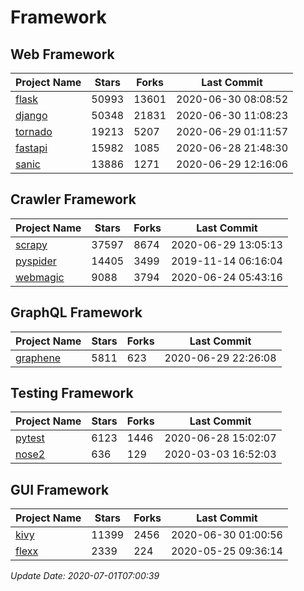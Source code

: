 # Framework

## Web Framework

| Project Name | Stars | Forks | Last Commit |
| ------------ | ----- | ----- | ----------- |
| [flask](https://github.com/pallets/flask) | 50993 | 13601 | 2020-06-30 08:08:52 |
| [django](https://github.com/django/django) | 50348 | 21831 | 2020-06-30 11:08:23 |
| [tornado](https://github.com/tornadoweb/tornado) | 19213 | 5207 | 2020-06-29 01:11:57 |
| [fastapi](https://github.com/tiangolo/fastapi) | 15982 | 1085 | 2020-06-28 21:48:30 |
| [sanic](https://github.com/huge-success/sanic) | 13886 | 1271 | 2020-06-29 12:16:06 |

## Crawler Framework

| Project Name | Stars | Forks | Last Commit |
| ------------ | ----- | ----- | ----------- |
| [scrapy](https://github.com/scrapy/scrapy) | 37597 | 8674 | 2020-06-29 13:05:13 |
| [pyspider](https://github.com/binux/pyspider) | 14405 | 3499 | 2019-11-14 06:16:04 |
| [webmagic](https://github.com/code4craft/webmagic) | 9088 | 3794 | 2020-06-24 05:43:16 |

## GraphQL Framework

| Project Name | Stars | Forks | Last Commit |
| ------------ | ----- | ----- | ----------- |
| [graphene](https://github.com/graphql-python/graphene) | 5811 | 623 | 2020-06-29 22:26:08 |

## Testing Framework

| Project Name | Stars | Forks | Last Commit |
| ------------ | ----- | ----- | ----------- |
| [pytest](https://github.com/pytest-dev/pytest) | 6123 | 1446 | 2020-06-28 15:02:07 |
| [nose2](https://github.com/nose-devs/nose2) | 636 | 129 | 2020-03-03 16:52:03 |

## GUI Framework

| Project Name | Stars | Forks | Last Commit |
| ------------ | ----- | ----- | ----------- |
| [kivy](https://github.com/kivy/kivy) | 11399 | 2456 | 2020-06-30 01:00:56 |
| [flexx](https://github.com/flexxui/flexx) | 2339 | 224 | 2020-05-25 09:36:14 |

*Update Date: 2020-07-01T07:00:39*